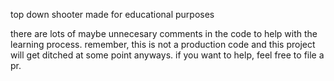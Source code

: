 top down shooter made for educational purposes

there are lots of maybe unnecesary comments in the code to help with the learning process. remember, this is not a production code and this project will get ditched at some point anyways. if you want to help, feel free to file a pr.
